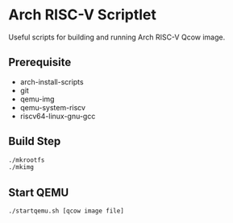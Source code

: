 # Arch RISC-V Scriptlet

Useful scripts for building and running Arch RISC-V Qcow image.

## Prerequisite

* arch-install-scripts
* git
* qemu-img
* qemu-system-riscv
* riscv64-linux-gnu-gcc

## Build Step

```bash
./mkrootfs
./mkimg
```

## Start QEMU

```bash
./startqemu.sh [qcow image file]
```


